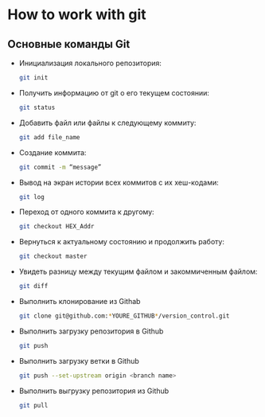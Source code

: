 # How to work with git

## Основные команды Git

* Инициализация локального репозитория:
    ```sh
    git init
    ```

* Получить информацию от git о его текущем состоянии:
    ```sh
    git status
    ```

* Добавить файл или файлы к следующему коммиту:
    ```sh
    git add file_name
    ```

* Создание коммита:
    ```sh
    git commit -m “message”
    ```

* Вывод на экран истории всех коммитов с их хеш-кодами:
    ```sh
    git log
    ```

* Переход от одного коммита к другому:
    ```sh
    git checkout HEX_Addr
    ```

* Вернуться к актуальному состоянию и продолжить работу:
    ```sh
    git checkout master
    ```

* Увидеть разницу между текущим файлом и закоммиченным файлом:
    ```sh
    git diff
    ```

* Выполнить клонирование из Githab
    ```sh
    git clone git@github.com:*YOURE_GITHUB*/version_control.git
    ```

* Выполнить загрузку репозитория в Github
    ```sh
    git push
    ```

* Выполнить загрузку ветки в Github
    ```sh
    git push --set-upstream origin <branch name>
    ```

* Выполнить выгрузку репозитория из Github
    ```sh
    git pull
    ```
